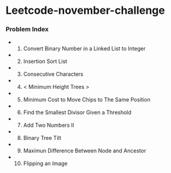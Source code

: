 # Leetcode-november-challenge

### Problem Index

* 01) Convert Binary Number in a Linked List to Integer
* 02) Insertion Sort List
* 03) Consecutive Characters
* 04) < Minimum Height Trees >
* 05) Minimum Cost to Move Chips to The Same Position
* 06) Find the Smallest Divisor Given a Threshold
* 07) Add Two Numbers II
* 08) Binary Tree Tilt
* 09) Maximun Difference Between Node and Ancestor
* 10) Flipping an Image

